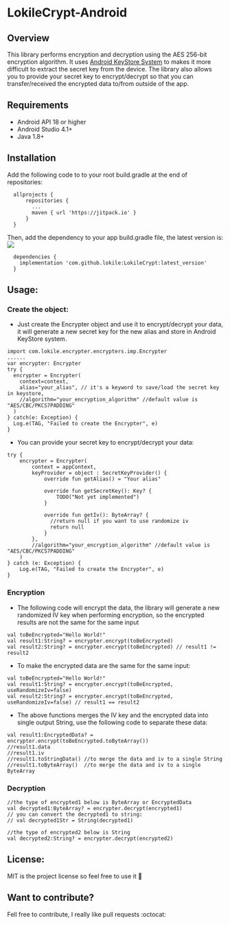 # LokileCrypt-Android



## Overview
This library performs encryption and decryption using the AES 256-bit encryption algorithm. It uses [Android KeyStore System](https://developer.android.com/training/articles/keystore.html) to makes it more difficult to extract the secret key from the device. 
The library also allows you to provide your secret key to encrypt/decrypt so that you can transfer/received the encrypted data to/from outside of the app.

## Requirements
- Android API 18 or higher
- Android Studio 4.1+
- Java 1.8+

## Installation
Add the following code to to your root build.gradle at the end of repositories:
```
  allprojects {
      repositories {
        ...
        maven { url 'https://jitpack.io' }
      }
  }
```
Then, add the dependency to your app build.gradle file, the latest version is: [![](https://jitpack.io/v/lokile/LokileCrypt.svg)](https://jitpack.io/#lokile/LokileCrypt)
```
  dependencies {
    implementation 'com.github.lokile:LokileCrypt:latest_version'
  }
```

## Usage:
### Create the object:
- Just create the Encrypter object and use it to encrypt/decrypt your data, it will generate a new secret key for the new alias and store in Android KeyStore system.
```
import com.lokile.encrypter.encrypters.imp.Encrypter
......
var encrypter: Encrypter
try {
  encrypter = Encrypter(
    context=context,
    alias="your_alias", // it's a keyword to save/load the secret key in keystore,
    //algorithm="your_encryption_algorithm" //default value is "AES/CBC/PKCS7PADDING"
  )
} catch(e: Exception) {
  Log.e(TAG, "Failed to create the Encrypter", e)
}
```
- You can provide your secret key to encrypt/decrypt your data:
```
try {
    encrypter = Encrypter(
        context = appContext,
        keyProvider = object : SecretKeyProvider() {
            override fun getAlias() = "Your alias"
            
            override fun getSecretKey(): Key? {
                TODO("Not yet implemented")
            }

            override fun getIv(): ByteArray? {
              //return null if you want to use randomize iv
              return null
            }
        },
        //algorithm="your_encryption_algorithm" //default value is "AES/CBC/PKCS7PADDING"
    )
} catch (e: Exception) {
    Log.e(TAG, "Failed to create the Encrypter", e)
}
```
### Encryption
- The following code will encrypt the data, the library will generate a new randomized IV key when performing encryption, 
so the encrypted results are not the same for the same input
```
val toBeEncrypted="Hello World!"
val result1:String? = encrypter.encrypt(toBeEncrypted)
val result2:String? = encrypter.encrypt(toBeEncrypted) // result1 != result2
```
- To make the encrypted data are the same for the same input:
```
val toBeEncrypted="Hello World!"
val result1:String? = encrypter.encrypt(toBeEncrypted, useRandomizeIv=false)
val result2:String? = encrypter.encrypt(toBeEncrypted, useRandomizeIv=false) // result1 == result2
```
- The above functions merges the IV key and the encrypted data into single output String, use the following code to separate these data:
```
val result1:EncryptedData? = encrypter.encrypt(toBeEncrypted.toByteArray())
//result1.data
//result1.iv
//result1.toStringData() //to merge the data and iv to a single String
//result1.toByteArray()  //to merge the data and iv to a single ByteArray
```

### Decryption

```
//the type of encrypted1 below is ByteArray or EncryptedData
val decrypted1:ByteArray? = encrypter.decrypt(encrypted1)
// you can convert the decrypted1 to string:
// val decrypted1Str = String(decrypted1) 

//the type of encrypted2 below is String
val decrypted2:String? = encrypter.decrypt(encrypted2)
```

## License:
MIT is the project license so feel free to use it :tada:

## Want to contribute? ##

Fell free to contribute, I really like pull requests :octocat:

